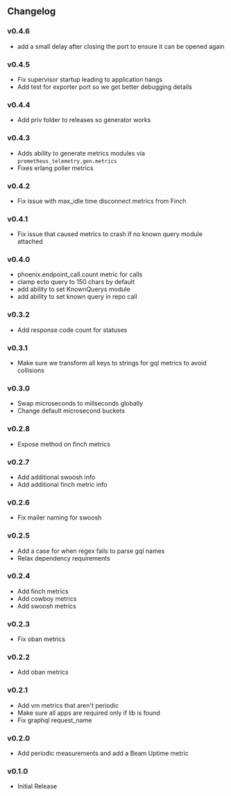 ## Changelog
### v0.4.6
- add a small delay after closing the port to ensure it can be opened again

### v0.4.5
- Fix supervisor startup leading to application hangs
- Add test for exporter port so we get better debugging details

### v0.4.4
- Add priv folder to releases so generator works

### v0.4.3
- Adds ability to generate metrics modules via `prometheus_telemetry.gen.metrics`
- Fixes erlang poller metrics

### v0.4.2
- Fix issue with max_idle time disconnect metrics from Finch

### v0.4.1
- Fix issue that caused metrics to crash if no known query module attached

### v0.4.0
- phoenix.endpoint_call.count metric for calls
- clamp ecto query to 150 chars by default
- add ability to set KnownQuerys module
- add ability to set known query in repo call

### v0.3.2
- Add response code count for statuses

### v0.3.1
- Make sure we transform all keys to strings for gql metrics to avoid collisions

### v0.3.0
- Swap microseconds to millseconds globally
- Change default microsecond buckets

### v0.2.8
- Expose method on finch metrics

### v0.2.7
- Add additional swoosh info
- Add additional finch metric info

### v0.2.6
- Fix mailer naming for swoosh

### v0.2.5
- Add a case for when regex fails to parse gql names
- Relax dependency requirements

### v0.2.4
- Add finch metrics
- Add cowboy metrics
- Add swoosh metrics

### v0.2.3
- Fix oban metrics

### v0.2.2
- Add oban metrics

### v0.2.1
- Add vm metrics that aren't periodic
- Make sure all apps are required only if lib is found
- Fix graphql request_name

### v0.2.0
- Add periodic measurements and add a Beam Uptime metric

### v0.1.0
- Initial Release
